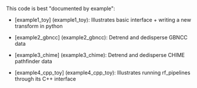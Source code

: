 
This code is best "documented by example":

  - [example1_toy] (example1_toy):
    Illustrates basic interface + writing a new transform in python

  - [example2_gbncc] (example2_gbncc):
    Detrend and dedisperse GBNCC data

  - [example3_chime] (example3_chime):
    Detrend and dedisperse CHIME pathfinder data

  - [example4_cpp_toy] (example4_cpp_toy):
    Illustrates running rf_pipelines through its C++ interface
